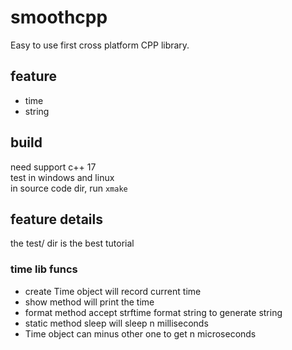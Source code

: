 # smoothcpp
Easy to use first cross platform CPP library.

## feature
* time
* string

## build
need support c++ 17  
test in windows and linux  
in source code dir, run `xmake`  

## feature details
the test/ dir is the best tutorial

### time lib funcs
* create Time object will record current time
* show method will print the time
* format method accept strftime format string to generate string
* static method sleep will sleep n milliseconds
* Time object can minus other one to get n microseconds
